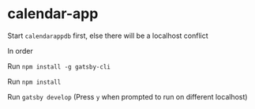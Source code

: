 # calendar-app

Start `calendarappdb` first, else there will be a localhost conflict 

In order

Run `npm install -g gatsby-cli`

Run `npm install`

Run `gatsby develop` (Press `y` when prompted to run on different localhost)
